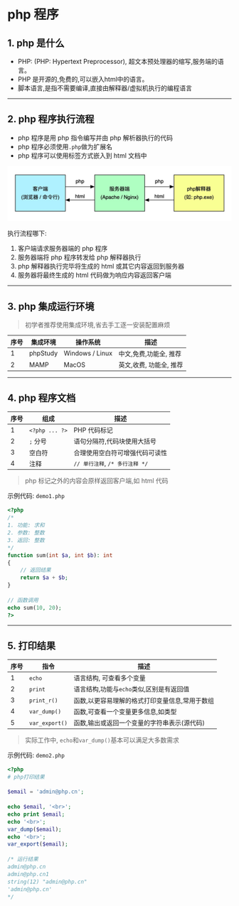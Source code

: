 # php 程序

## 1. php 是什么

- PHP: (PHP: Hypertext Preprocessor), 超文本预处理器的缩写,服务端的语言。
- PHP 是开源的,免费的,可以嵌入html中的语言。
- 脚本语言,是指不需要编译,直接由解释器/虚拟机执行的编程语言

---

## 2. php 程序执行流程

- php 程序是用 php 指令编写并由 php 解析器执行的代码
- php 程序必须使用`.php`做为扩展名
- php 程序可以使用标签方式嵌入到 html 文档中

![php1](1.jpg)

执行流程哪下:

1. 客户端请求服务器端的 php 程序
2. 服务器端将 php 程序转发给 php 解释器执行
3. php 解释器执行完毕将生成的 html 或其它内容返回到服务器
4. 服务器将最终生成的 html 代码做为响应内容返回客户端

---

## 3. php 集成运行环境

> 初学者推荐使用集成环境,省去手工逐一安装配置麻烦

| 序号 | 集成环境 | 操作系统        | 描述                    |
| ---- | -------- | --------------- | ----------------------- |
| 1    | phpStudy | Windows / Linux | 中文,免费,功能全, 推荐  |
| 2    | MAMP     | MacOS           | 英文,收费, 功能全, 推荐 |

---

## 4. php 程序文档

| 序号 | 组成           | 描述                            |
| ---- | -------------- | ------------------------------- |
| 1    | `<?php ... ?>` | PHP 代码标记                    |
| 2    | `;` 分号       | 语句分隔符,代码块使用大括号   |
| 3    | 空白符         | 合理使用空白符可增强代码可读性  |
| 4    | 注释           | `// 单行注释`, `/* 多行注释 */` |

> php 标记之外的内容会原样返回客户端,如 html 代码

示例代码: `demo1.php`

```php
<?php
/*
1. 功能: 求和
2. 参数: 整数
3. 返回: 整数
*/
function sum(int $a, int $b): int
{
    // 返回结果
    return $a + $b;
}

// 函数调用
echo sum(10, 20);
?>
```

---

## 5. 打印结果

| 序号 | 指令           | 描述                                           |
| ---- | -------------- | ---------------------------------------------- |
| 1    | `echo`         | 语言结构, 可查看多个变量                       |
| 2    | `print`        | 语言结构,功能与`echo`类似,区别是有返回值       |
| 3    | `print_r()`    | 函数,以更容易理解的格式打印变量信息,常用于数组 |
| 4    | `var_dump()`   | 函数,可查看一个变量更多信息,如类型             |
| 5    | `var_export()` | 函数,输出或返回一个变量的字符串表示(源代码)    |

> 实际工作中, `echo`和`var_dump()`基本可以满足大多数需求

示例代码: `demo2.php`

```php
<?php
# php打印结果

$email = 'admin@php.cn';

echo $email, '<br>';
echo print $email;
echo '<br>';
var_dump($email);
echo '<br>';
var_export($email);

/* 运行结果
admin@php.cn
admin@php.cn1
string(12) "admin@php.cn"
'admin@php.cn'
*/
```
